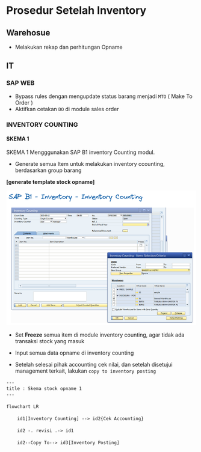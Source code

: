 # Prosedur Setelah Inventory


## Warehosue

* Melakukan rekap dan perhitungan Opname


## IT 

### SAP WEB

* Bypass rules dengan mengupdate status barang menjadi ```MTO``` ( Make To Order )
* Aktifkan cetakan ```DO``` di module sales order


### INVENTORY COUNTING

#### SKEMA 1

SKEMA 1 Mengggunakan SAP B1 inventory Counting modul.

* Generate semua Item untuk melakukan inventory ccounting, berdasarkan group barang


**[generate template stock opname]**


![stock onhand](img/wms03-img003.excalidraw.png)

* Set **Freeze** semua item di module inventory counting, agar tidak ada transaksi  stock yang masuk

* Input semua data opname di inventory counting
* Setelah selesai  pihak accounting cek nilai, dan setelah disetujui management terkait, lakukan ```copy to inventory posting```


```mermaid
---
title : Skema stock opname 1
---

flowchart LR

    id1[Inventory Counting] --> id2{Cek Accounting}

    id2 -. revisi .-> id1

    id2--Copy To--> id3[Inventory Posting]


```

